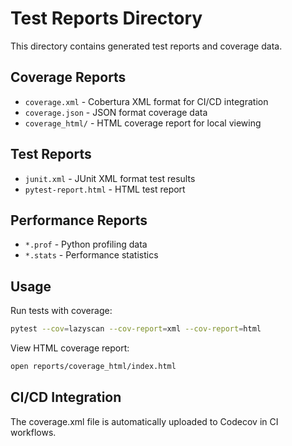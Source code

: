 # Test Reports Directory

This directory contains generated test reports and coverage data.

## Coverage Reports

- `coverage.xml` - Cobertura XML format for CI/CD integration
- `coverage.json` - JSON format coverage data
- `coverage_html/` - HTML coverage report for local viewing

## Test Reports

- `junit.xml` - JUnit XML format test results
- `pytest-report.html` - HTML test report

## Performance Reports

- `*.prof` - Python profiling data
- `*.stats` - Performance statistics

## Usage

Run tests with coverage:
```bash
pytest --cov=lazyscan --cov-report=xml --cov-report=html
```

View HTML coverage report:
```bash
open reports/coverage_html/index.html
```

## CI/CD Integration

The coverage.xml file is automatically uploaded to Codecov in CI workflows.